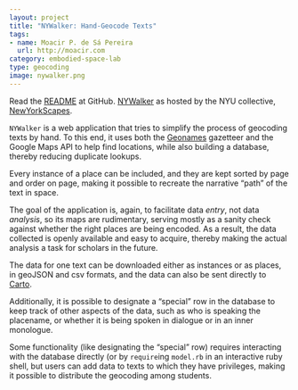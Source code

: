 ```yaml
---
layout: project
title: "NYWalker: Hand-Geocode Texts"
tags:
- name: Moacir P. de Sá Pereira
  url: http://moacir.com
category: embodied-space-lab
type: geocoding
image: nywalker.png
---
```


Read the [README](https://github.com/nyscapes/nywalker) at GitHub.
[NYWalker](http://nywalker.newyorkscapes.org) as hosted by the NYU collective,
[NewYorkScapes](http://www.newyorkscapes.org).

`NYWalker` is a web application that tries to simplify the process of geocoding
texts by hand. To this end, it uses both the [Geonames](http://geonames.org)
gazetteer and the Google Maps API to help find locations, while also building a
database, thereby reducing duplicate lookups.

Every instance of a place can be included, and they are kept sorted by page and
order on page, making it possible to recreate the narrative “path” of the text
in space.

The goal of the application is, again, to facilitate data *entry*, not data
*analysis*, so its maps are rudimentary, serving mostly as a sanity check
against whether the right places are being encoded. As a result, the data
collected is openly available and easy to acquire, thereby making the actual
analysis a task for scholars in the future.

The data for one text can be downloaded either as instances or as places, in
geoJSON and csv formats, and the data can also be sent directly to
[Carto](http://www.carto.com).

Additionally, it is possible to designate a “special” row in the database to
keep track of other aspects of the data, such as who is speaking the placename,
or whether it is being spoken in dialogue or in an inner monologue.

Some functionality (like designating the “special” row) requires interacting
with the database directly (or by `require`ing `model.rb` in an interactive
ruby shell, but users can add data to texts to which they have privileges,
making it possible to distribute the geocoding among students.
